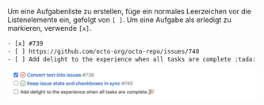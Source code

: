 Um eine Aufgabenliste zu erstellen, füge ein normales Leerzeichen vor die Listenelemente ein, gefolgt von `[ ]`. Um eine Aufgabe als erledigt zu markieren, verwende `[x]`.

```
- [x] #739
- [ ] https://github.com/octo-org/octo-repo/issues/740
- [ ] Add delight to the experience when all tasks are complete :tada:
```

![Gerenderte Aufgabenliste](/assets/images/help/writing/task-list-rendered-simple.png)
